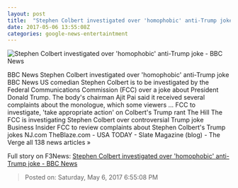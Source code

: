 ```yaml
---
layout: post
title:  "Stephen Colbert investigated over 'homophobic' anti-Trump joke - BBC News"
date: 2017-05-06 13:55:08Z
categories: google-news-entertaintment
---
```


![Stephen Colbert investigated over 'homophobic' anti-Trump joke - BBC News](https://ichef-1.bbci.co.uk/news/1024/cpsprodpb/15831/production/_95931188_colbert.jpg)

BBC News Stephen Colbert investigated over 'homophobic' anti-Trump joke BBC News US comedian Stephen Colbert is to be investigated by the Federal Communications Commission (FCC) over a joke about President Donald Trump. The body's chairman Ajit Pai said it received several complaints about the monologue, which some viewers ... FCC to investigate, 'take appropriate action' on Colbert's Trump rant The Hill The FCC is investigating Stephen Colbert over controversial Trump joke Business Insider FCC to review complaints about Stephen Colbert's Trump jokes NJ.com TheBlaze.com - USA TODAY - Slate Magazine (blog) - The Verge all 138 news articles »


Full story on F3News: [Stephen Colbert investigated over 'homophobic' anti-Trump joke - BBC News](http://www.f3nws.com/n/SQWMbG)

> Posted on: Saturday, May 6, 2017 6:55:08 PM
